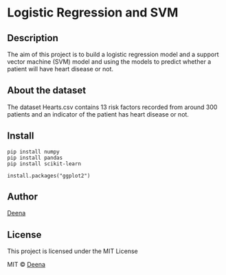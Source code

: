 # Logistic Regression and SVM

## Description
The aim of this project is to build a logistic regression model and a support vector machine (SVM) model and using the models to predict whether a patient will have heart disease or not. 

## About the dataset
The dataset Hearts.csv contains 13 risk factors recorded from around 300 patients and an indicator of the patient has heart disease or not. 

## Install

```
pip install numpy
pip install pandas
pip install scikit-learn
```

```
install.packages("ggplot2")
```

## Author 
[Deena](https://github.com/deenamddm)

## License
This project is licensed under the MIT License

MIT © [Deena](https://github.com/deenamddm)
